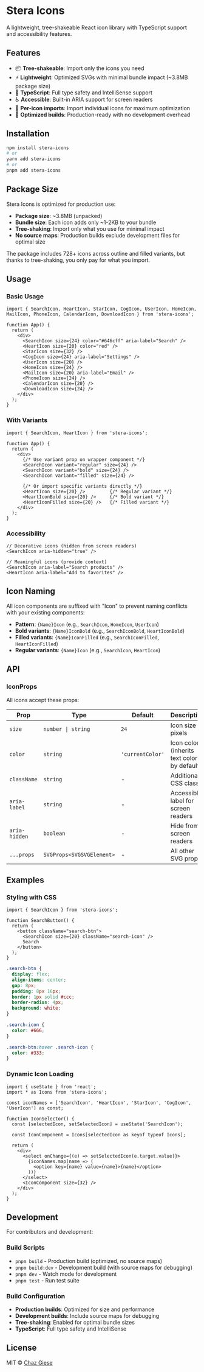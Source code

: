 # Stera Icons

A lightweight, tree-shakeable React icon library with TypeScript support and accessibility features.

## Features

- 📦 **Tree-shakeable**: Import only the icons you need
- ⚡ **Lightweight**: Optimized SVGs with minimal bundle impact (~3.8MB package size)
- 🔧 **TypeScript**: Full type safety and IntelliSense support
- ♿ **Accessible**: Built-in ARIA support for screen readers
- 🎯 **Per-icon imports**: Import individual icons for maximum optimization
- 🚀 **Optimized builds**: Production-ready with no development overhead

## Installation

```bash
npm install stera-icons
# or
yarn add stera-icons
# or
pnpm add stera-icons
```

## Package Size

Stera Icons is optimized for production use:

- **Package size**: ~3.8MB (unpacked)
- **Bundle size**: Each icon adds only ~1-2KB to your bundle
- **Tree-shaking**: Import only what you use for minimal impact
- **No source maps**: Production builds exclude development files for optimal size

The package includes 728+ icons across outline and filled variants, but thanks to tree-shaking, you only pay for what you import.

## Usage

### Basic Usage

```tsx
import { SearchIcon, HeartIcon, StarIcon, CogIcon, UserIcon, HomeIcon, MailIcon, PhoneIcon, CalendarIcon, DownloadIcon } from 'stera-icons';

function App() {
  return (
    <div>
      <SearchIcon size={24} color="#646cff" aria-label="Search" />
      <HeartIcon size={20} color="red" />
      <StarIcon size={32} />
      <CogIcon size={24} aria-label="Settings" />
      <UserIcon size={20} />
      <HomeIcon size={24} />
      <MailIcon size={20} aria-label="Email" />
      <PhoneIcon size={24} />
      <CalendarIcon size={20} />
      <DownloadIcon size={24} />
    </div>
  );
}
```

### With Variants

```tsx
import { SearchIcon, HeartIcon } from 'stera-icons';

function App() {
  return (
    <div>
      {/* Use variant prop on wrapper component */}
      <SearchIcon variant="regular" size={24} />
      <SearchIcon variant="bold" size={24} />
      <SearchIcon variant="filled" size={24} />
      
      {/* Or import specific variants directly */}
      <HeartIcon size={20} />         {/* Regular variant */}
      <HeartIconBold size={20} />     {/* Bold variant */}
      <HeartIconFilled size={20} />   {/* Filled variant */}
    </div>
  );
}
```

### Accessibility

```tsx
// Decorative icons (hidden from screen readers)
<SearchIcon aria-hidden="true" />

// Meaningful icons (provide context)
<SearchIcon aria-label="Search products" />
<HeartIcon aria-label="Add to favorites" />
```

## Icon Naming

All icon components are suffixed with "Icon" to prevent naming conflicts with your existing components:

- **Pattern**: `{Name}Icon` (e.g., `SearchIcon`, `HomeIcon`, `UserIcon`)
- **Bold variants**: `{Name}IconBold` (e.g., `SearchIconBold`, `HeartIconBold`)
- **Filled variants**: `{Name}IconFilled` (e.g., `SearchIconFilled`, `HeartIconFilled`)
- **Regular variants**: `{Name}Icon` (e.g., `SearchIcon`, `HeartIcon`)

## API

### IconProps

All icons accept these props:

| Prop | Type | Default | Description |
|------|------|---------|-------------|
| `size` | `number \| string` | `24` | Icon size in pixels |
| `color` | `string` | `'currentColor'` | Icon color (inherits text color by default) |
| `className` | `string` | - | Additional CSS class |
| `aria-label` | `string` | - | Accessible label for screen readers |
| `aria-hidden` | `boolean` | - | Hide from screen readers |
| `...props` | `SVGProps<SVGSVGElement>` | - | All other SVG props |

## Examples

### Styling with CSS

```tsx
import { SearchIcon } from 'stera-icons';

function SearchButton() {
  return (
    <button className="search-btn">
      <SearchIcon size={20} className="search-icon" />
      Search
    </button>
  );
}
```

```css
.search-btn {
  display: flex;
  align-items: center;
  gap: 8px;
  padding: 8px 16px;
  border: 1px solid #ccc;
  border-radius: 4px;
  background: white;
}

.search-icon {
  color: #666;
}

.search-btn:hover .search-icon {
  color: #333;
}
```

### Dynamic Icon Loading

```tsx
import { useState } from 'react';
import * as Icons from 'stera-icons';

const iconNames = ['SearchIcon', 'HeartIcon', 'StarIcon', 'CogIcon', 'UserIcon'] as const;

function IconSelector() {
  const [selectedIcon, setSelectedIcon] = useState('SearchIcon');
  
  const IconComponent = Icons[selectedIcon as keyof typeof Icons];
  
  return (
    <div>
      <select onChange={(e) => setSelectedIcon(e.target.value)}>
        {iconNames.map(name => (
          <option key={name} value={name}>{name}</option>
        ))}
      </select>
      <IconComponent size={32} />
    </div>
  );
}
```

## Development

For contributors and development:

### Build Scripts

- `pnpm build` - Production build (optimized, no source maps)
- `pnpm build:dev` - Development build (with source maps for debugging)
- `pnpm dev` - Watch mode for development
- `pnpm test` - Run test suite

### Build Configuration

- **Production builds**: Optimized for size and performance
- **Development builds**: Include source maps for debugging
- **Tree-shaking**: Enabled for optimal bundle sizes
- **TypeScript**: Full type safety and IntelliSense

## License

MIT © [Chaz Giese](https://github.com/chazgiese)
